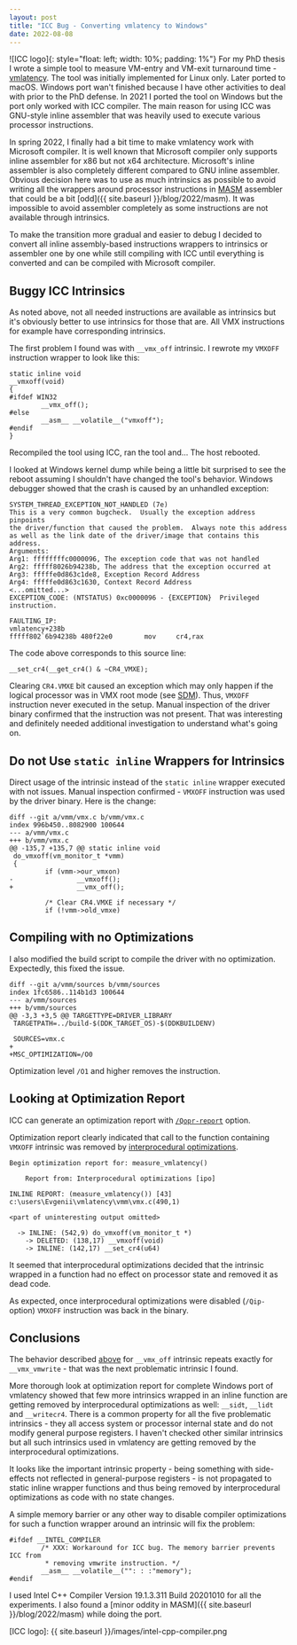 ```yaml
---
layout: post
title: "ICC Bug - Converting vmlatency to Windows"
date: 2022-08-08
---
```


![ICC logo]{: style="float: left; width: 10%; padding: 1%"} For my PhD thesis I wrote a simple tool to measure VM-entry and VM-exit turnaround time - [vmlatency](https://github.com/yulyugin/vmlatency). The tool was initially implemented for Linux only. Later ported to macOS. Windows port wan't finished because I have other activities to deal with prior to the PhD defense. In 2021 I ported the tool on Windows but the port only worked with ICC compiler. The main reason for using ICC was GNU-style inline assembler that was heavily used to execute various processor instructions.

In spring 2022, I finally had a bit time to make vmlatency work with Microsoft compiler. It is well known that Microsoft compiler only supports inline assembler for x86 but not x64 architecture. Microsoft's inline assembler is also completely different compared to GNU inline assembler. Obvious decision here was to use as much intrinsics as possible to avoid writing all the wrappers around processor instructions in [MASM](https://docs.microsoft.com/cpp/assembler/masm/masm-for-x64-ml64-exe) assembler that could be a bit [odd]({{ site.baseurl }}/blog/2022/masm). It was impossible to avoid assembler completely as some instructions are not available through intrinsics.

To make the transition more gradual and easier to debug I decided to convert all inline assembly-based instructions wrappers to intrinsics or assembler one by one while still compiling with ICC until everything is converted and can be compiled with Microsoft compiler.

## Buggy ICC Intrinsics

As noted above, not all needed instructions are available as intrinsics but it's obviously better to use intrinsics for those that are. All VMX instructions for example have corresponding intrinsics.

The first problem I found was with `__vmx_off` intrinsic. I rewrote my `VMXOFF` instruction wrapper to look like this:

```
static inline void
__vmxoff(void)
{
#ifdef WIN32
        __vmx_off();
#else
        __asm__ __volatile__("vmxoff");
#endif
}
```

Recompiled the tool using ICC, ran the tool and... The host rebooted.

I looked at Windows kernel dump while being a little bit surprised to see the reboot assuming I shouldn't have changed the tool's behavior. Windows debugger showed that the crash is caused by an unhandled exception:

```
SYSTEM_THREAD_EXCEPTION_NOT_HANDLED (7e)
This is a very common bugcheck.  Usually the exception address pinpoints
the driver/function that caused the problem.  Always note this address
as well as the link date of the driver/image that contains this address.
Arguments:
Arg1: ffffffffc0000096, The exception code that was not handled
Arg2: fffff8026b94238b, The address that the exception occurred at
Arg3: fffffe0d863c1de8, Exception Record Address
Arg4: fffffe0d863c1630, Context Record Address
<...omitted...>
EXCEPTION_CODE: (NTSTATUS) 0xc0000096 - {EXCEPTION}  Privileged instruction.

FAULTING_IP: 
vmlatency+238b
fffff802`6b94238b 480f22e0        mov     cr4,rax
```

The code above corresponds to this source line:

```
__set_cr4(__get_cr4() & ~CR4_VMXE);
```

Clearing `CR4.VMXE` bit caused an exception which may only happen if the logical processor was in VMX root mode (see [SDM](https://www.intel.com/content/www/us/en/developer/articles/technical/intel-sdm.html)). Thus, `VMXOFF` instruction never executed in the setup. Manual inspection of the driver binary confirmed that the instruction was not present. That was interesting and definitely needed additional investigation to understand what's going on.

## Do not Use `static inline` Wrappers for Intrinsics

Direct usage of the intrinsic instead of the `static inline` wrapper executed with not issues. Manual inspection confirmed - `VMXOFF` instruction was used by the driver binary. Here is the change:

```
diff --git a/vmm/vmx.c b/vmm/vmx.c
index 996b450..8082900 100644
--- a/vmm/vmx.c
+++ b/vmm/vmx.c
@@ -135,7 +135,7 @@ static inline void
 do_vmxoff(vm_monitor_t *vmm)
 {
         if (vmm->our_vmxon)
-                __vmxoff();
+                __vmx_off();

         /* Clear CR4.VMXE if necessary */
         if (!vmm->old_vmxe)
```

## Compiling with no Optimizations

I also modified the build script to compile the driver with no optimization. Expectedly, this fixed the issue.

```
diff --git a/vmm/sources b/vmm/sources
index 1fc6586..114b1d3 100644
--- a/vmm/sources
+++ b/vmm/sources
@@ -3,3 +3,5 @@ TARGETTYPE=DRIVER_LIBRARY
 TARGETPATH=../build-$(DDK_TARGET_OS)-$(DDKBUILDENV)

 SOURCES=vmx.c
+
+MSC_OPTIMIZATION=/O0
```

Optimization level `/O1` and higher removes the instruction.

## Looking at Optimization Report

ICC can generate an optimization report with [`/Qopr-report`](https://www.intel.com/content/www/us/en/develop/documentation/cpp-compiler-developer-guide-and-reference/top/compiler-reference/compiler-options/optimization-report-options/qopt-report-qopt-report.html) option.

Optimization report clearly indicated that call to the function containing `VMXOFF` intrinsic was removed by [interprocedural optimizations](https://www.intel.com/content/www/us/en/develop/documentation/cpp-compiler-developer-guide-and-reference/top/compiler-reference/compiler-options/interprocedural-optimization-options/ip-qip.html).

```
Begin optimization report for: measure_vmlatency()

    Report from: Interprocedural optimizations [ipo]

INLINE REPORT: (measure_vmlatency()) [43] c:\users\Evgenii\vmlatency\vmm\vmx.c(490,1)

<part of uninteresting output omitted>

  -> INLINE: (542,9) do_vmxoff(vm_monitor_t *)
    -> DELETED: (138,17) __vmxoff(void)
    -> INLINE: (142,17) __set_cr4(u64)
```

It seemed that interprocedural optimizations decided that the intrinsic wrapped in a function had no effect on processor state and removed it as dead code.

As expected, once interprocedural optimizations were disabled (`/Qip-` option) `VMXOFF` instruction was back in the binary.

## Conclusions

The behavior described [above](#buggy-icc-intrinsics) for `__vmx_off` intrinsic repeats exactly for `__vmx_vmwrite` - that was the next problematic intrinsic I found.

More thorough look at optimization report for complete Windows port of vmlatency showed that few more intrinsics wrapped in an inline function are getting removed by interprocedural optimizations as well: `__sidt`, `__lidt` and `__writecr4`. There is a common property for all the five problematic intrinsics - they all access system or processor internal state and do not modify general purpose registers. I haven't checked other similar intrinsics but all such intrinsics used in vmlatency are getting removed by the interprocedural optimizations.

It looks like the important intrinsic property - being something with side-effects not reflected in general-purpose registers - is not propagated to static inline wrapper functions and thus being removed by interprocedural optimizations as code with no state changes.

A simple memory barrier or any other way to disable compiler optimizations for such a function wrapper around an intrinsic will fix the problem:

```
#ifdef __INTEL_COMPILER
        /* XXX: Workaround for ICC bug. The memory barrier prevents ICC from
         * removing vmwrite instruction. */
        __asm__ __volatile__("": : :"memory");
#endif
```

I used Intel C++ Compiler Version 19.1.3.311 Build 20201010 for all the experiments. I also found a [minor oddity in MASM]({{ site.baseurl }}/blog/2022/masm) while doing the port.

[ICC logo]: {{ site.baseurl }}/images/intel-cpp-compiler.png
